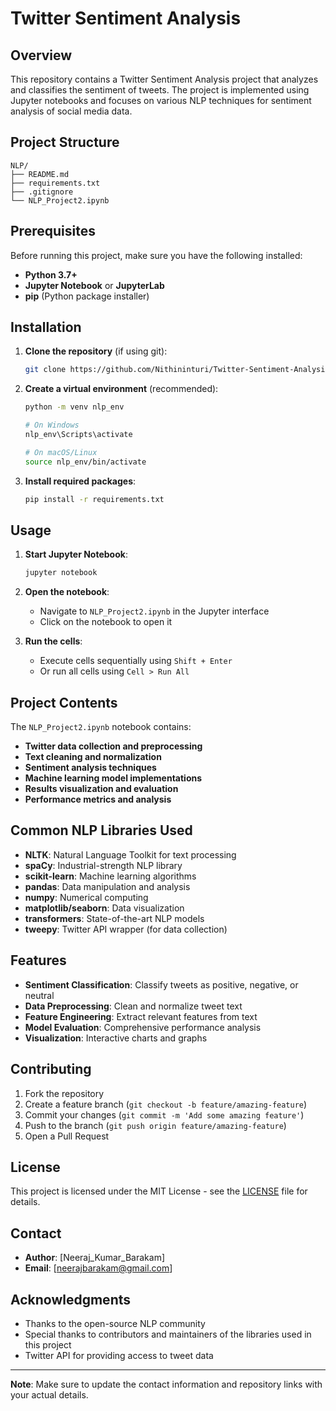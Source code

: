 # Twitter Sentiment Analysis

## Overview

This repository contains a Twitter Sentiment Analysis project that analyzes and classifies the sentiment of tweets. The project is implemented using Jupyter notebooks and focuses on various NLP techniques for sentiment analysis of social media data.

## Project Structure

```
NLP/
├── README.md
├── requirements.txt
├── .gitignore
└── NLP_Project2.ipynb
```

## Prerequisites

Before running this project, make sure you have the following installed:

- **Python 3.7+**
- **Jupyter Notebook** or **JupyterLab**
- **pip** (Python package installer)

## Installation

1. **Clone the repository** (if using git):
   ```bash
   git clone https://github.com/Nithininturi/Twitter-Sentiment-Analysis.git
   ```

2. **Create a virtual environment** (recommended):
   ```bash
   python -m venv nlp_env
   
   # On Windows
   nlp_env\Scripts\activate
   
   # On macOS/Linux
   source nlp_env/bin/activate
   ```

3. **Install required packages**:
   ```bash
   pip install -r requirements.txt
   ```

## Usage

1. **Start Jupyter Notebook**:
   ```bash
   jupyter notebook
   ```

2. **Open the notebook**:
   - Navigate to `NLP_Project2.ipynb` in the Jupyter interface
   - Click on the notebook to open it

3. **Run the cells**:
   - Execute cells sequentially using `Shift + Enter`
   - Or run all cells using `Cell > Run All`

## Project Contents

The `NLP_Project2.ipynb` notebook contains:

- **Twitter data collection and preprocessing**
- **Text cleaning and normalization**
- **Sentiment analysis techniques**
- **Machine learning model implementations**
- **Results visualization and evaluation**
- **Performance metrics and analysis**

## Common NLP Libraries Used

- **NLTK**: Natural Language Toolkit for text processing
- **spaCy**: Industrial-strength NLP library
- **scikit-learn**: Machine learning algorithms
- **pandas**: Data manipulation and analysis
- **numpy**: Numerical computing
- **matplotlib/seaborn**: Data visualization
- **transformers**: State-of-the-art NLP models
- **tweepy**: Twitter API wrapper (for data collection)

## Features

- **Sentiment Classification**: Classify tweets as positive, negative, or neutral
- **Data Preprocessing**: Clean and normalize tweet text
- **Feature Engineering**: Extract relevant features from text
- **Model Evaluation**: Comprehensive performance analysis
- **Visualization**: Interactive charts and graphs

## Contributing

1. Fork the repository
2. Create a feature branch (`git checkout -b feature/amazing-feature`)
3. Commit your changes (`git commit -m 'Add some amazing feature'`)
4. Push to the branch (`git push origin feature/amazing-feature`)
5. Open a Pull Request

## License

This project is licensed under the MIT License - see the [LICENSE](LICENSE) file for details.

## Contact

- **Author**: [Neeraj_Kumar_Barakam]
- **Email**: [neerajbarakam@gmail.com]

## Acknowledgments

- Thanks to the open-source NLP community
- Special thanks to contributors and maintainers of the libraries used in this project
- Twitter API for providing access to tweet data

---

**Note**: Make sure to update the contact information and repository links with your actual details. 
